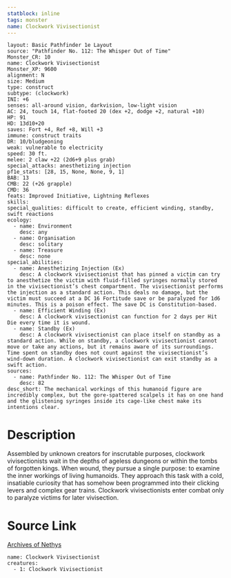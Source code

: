 ```yaml
---
statblock: inline
tags: monster
name: Clockwork Vivisectionist
---
```

```statblock
layout: Basic Pathfinder 1e Layout
source: "Pathfinder No. 112: The Whisper Out of Time"
Monster_CR: 10
name: Clockwork Vivisectionist
Monster_XP: 9600
alignment: N
size: Medium
type: construct
subtype: (clockwork)
INI: +6
senses: all-around vision, darkvision, low-light vision
AC: 24, touch 14, flat-footed 20 (dex +2, dodge +2, natural +10)
HP: 91
HD: 13d10+20
saves: Fort +4, Ref +8, Will +3
immune: construct traits
DR: 10/bludgeoning
weak: vulnerable to electricity
speed: 30 ft.
melee: 2 claw +22 (2d6+9 plus grab)
special_attacks: anesthetizing injection
pf1e_stats: [28, 15, None, None, 9, 1]
BAB: 13
CMB: 22 (+26 grapple)
CMD: 36
feats: Improved Initiative, Lightning Reflexes
skills: 
special_qualities: difficult to create, efficient winding, standby, swift reactions
ecology:
  - name: Environment
    desc: any
  - name: Organisation
    desc: solitary
  - name: Treasure
    desc: none
special_abilities:
  - name: Anesthetizing Injection (Ex)
    desc: A clockwork vivisectionist that has pinned a victim can try to anesthetize the victim with fluid-filled syringes normally stored in the vivisectionist’s chest compartment. The vivisectionist performs the injection as a standard action. This deals no damage, but the victim must succeed at a DC 16 Fortitude save or be paralyzed for 1d6 minutes. This is a poison effect. The save DC is Constitution-based.
  - name: Efficient Winding (Ex)
    desc: A clockwork vivisectionist can function for 2 days per Hit Die every time it is wound.
  - name: Standby (Ex)
    desc: A clockwork vivisectionist can place itself on standby as a standard action. While on standby, a clockwork vivisectionist cannot move or take any actions, but it remains aware of its surroundings. Time spent on standby does not count against the vivisectionist’s wind-down duration. A clockwork vivisectionist can exit standby as a swift action.
sources:
  - name: Pathfinder No. 112: The Whisper Out of Time
    desc: 82
desc_short: The mechanical workings of this humanoid figure are incredibly complex, but the gore-spattered scalpels it has on one hand and the glistening syringes inside its cage-like chest make its intentions clear.
```
# Description
Assembled by unknown creators for inscrutable purposes, clockwork vivisectionists wait in the depths of ageless dungeons or within the tombs of forgotten kings. When wound, they pursue a single purpose: to examine the inner workings of living humanoids. They approach this task with a cold, insatiable curiosity that has somehow been programmed into their clicking levers and complex gear trains. Clockwork vivisectionists enter combat only to paralyze victims for later vivisection.
# Source Link
[Archives of Nethys](https://aonprd.com/MonsterDisplay.aspx?ItemName=Clockwork%20Vivisectionist)
```encounter-table
name: Clockwork Vivisectionist
creatures:
  - 1: Clockwork Vivisectionist
```
